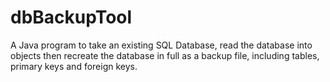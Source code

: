# dbBackupTool
A Java program to take an existing SQL Database, read the database into objects then recreate the database in full as a backup file, including tables, primary keys and foreign keys.
